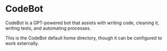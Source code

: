 # CodeBot

CodeBot is a GPT-powered bot that assists with writing code, cleaning it, writing tests, and automating processes.

This is the CodeBot default home directory, though it can be configured to work externally.
